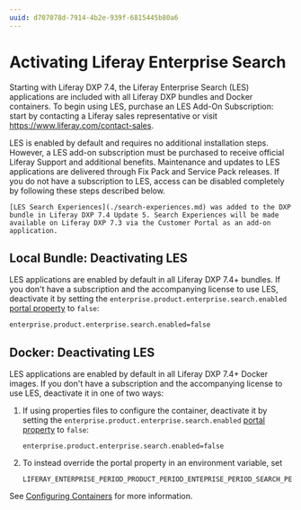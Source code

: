 ```yaml
---
uuid: d707078d-7914-4b2e-939f-6815445b80a6
---
```

# Activating Liferay Enterprise Search

Starting with Liferay DXP 7.4, the Liferay Enterprise Search (LES) applications are included with all Liferay DXP bundles and Docker containers. To begin using LES, purchase an LES Add-On Subscription: start by contacting a Liferay sales representative or visit <https://www.liferay.com/contact-sales>.

LES is enabled by default and requires no additional installation steps. However, a LES add-on subscription must be purchased to receive official Liferay Support and additional benefits. Maintenance and updates to LES applications are delivered through Fix Pack and Service Pack releases. If you do not have a subscription to LES, access can be disabled completely by following these steps described below.

```{note}
[LES Search Experiences](./search-experiences.md) was added to the DXP bundle in Liferay DXP 7.4 Update 5. Search Experiences will be made available on Liferay DXP 7.3 via the Customer Portal as an add-on application.
```

## Local Bundle: Deactivating LES

LES applications are enabled by default in all Liferay DXP 7.4+ bundles. If you don't have a subscription and the accompanying license to use LES, deactivate it by setting the `enterprise.product.enterprise.search.enabled` [portal property](../../installation-and-upgrades/reference/portal-properties.md) to `false`:

```properties
enterprise.product.enterprise.search.enabled=false
```

## Docker: Deactivating LES

LES applications are enabled by default in all Liferay DXP 7.4+ Docker images. If you don't have a subscription and the accompanying license to use LES, deactivate it in one of two ways:

1. If using properties files to configure the container, deactivate it by setting the `enterprise.product.enterprise.search.enabled` [portal property](../../installation-and-upgrades/reference/portal-properties.md) to `false`:

    ```properties
    enterprise.product.enterprise.search.enabled=false
    ```

1. To instead override the portal property in an environment variable, set 

    ```properties
    LIFERAY_ENTERPRISE_PERIOD_PRODUCT_PERIOD_ENTEPRISE_PERIOD_SEARCH_PERIOD_ENABLED=false
    ```

See [Configuring Containers](../../installation-and-upgrades/installing-liferay/using-liferay-docker-images/configuring-containers.md) for more information.
